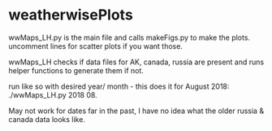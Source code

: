 # weatherwisePlots

wwMaps_LH.py is the main file and calls makeFigs.py to make the plots. uncomment lines for scatter plots if you want those.

wwMaps_LH checks if data files for AK, canada, russia are present and runs helper functions to generate them if not. 

run like so with desired year/ month - this does it for August 2018: 
./wwMaps_LH.py 2018 08. 

May not work for dates far in the past, I have no idea what the older russia & canada data looks like.
